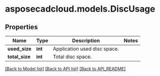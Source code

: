 # asposecadcloud.models.DiscUsage

## Properties
Name | Type | Description | Notes
------------ | ------------- | ------------- | -------------
**used_size** | **int** | Application used disc space. | 
**total_size** | **int** | Total disc space. | 

[[Back to Model list]](API_README.md#documentation-for-models) [[Back to API list]](API_README.md#documentation-for-api-endpoints) [[Back to API_README]](API_README.md)


